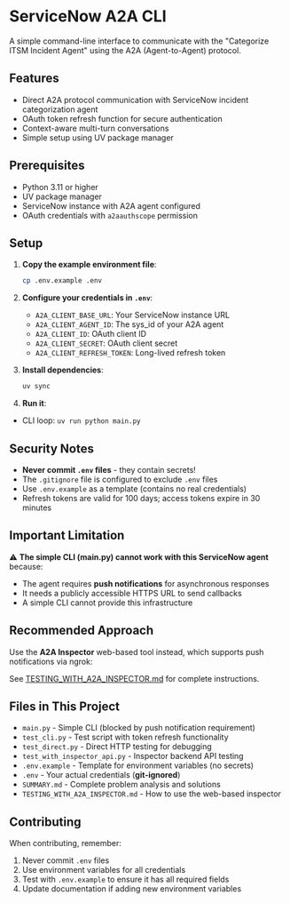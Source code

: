 # ServiceNow A2A CLI

A simple command-line interface to communicate with the "Categorize ITSM Incident Agent" using the A2A (Agent-to-Agent) protocol.

## Features

- Direct A2A protocol communication with ServiceNow incident categorization agent
- OAuth token refresh function for secure authentication
- Context-aware multi-turn conversations
- Simple setup using UV package manager

## Prerequisites

- Python 3.11 or higher
- UV package manager
- ServiceNow instance with A2A agent configured
- OAuth credentials with `a2aauthscope` permission

## Setup

1. **Copy the example environment file**:
   ```bash
   cp .env.example .env
   ```

2. **Configure your credentials in `.env`**:
   - `A2A_CLIENT_BASE_URL`: Your ServiceNow instance URL
   - `A2A_CLIENT_AGENT_ID`: The sys_id of your A2A agent
   - `A2A_CLIENT_ID`: OAuth client ID
   - `A2A_CLIENT_SECRET`: OAuth client secret
   - `A2A_CLIENT_REFRESH_TOKEN`: Long-lived refresh token

3. **Install dependencies**:
   ```bash
   uv sync
   ```
4. **Run it**:
* CLI loop: `uv run python main.py`

## Security Notes

- **Never commit `.env` files** - they contain secrets!
- The `.gitignore` file is configured to exclude `.env` files
- Use `.env.example` as a template (contains no real credentials)
- Refresh tokens are valid for 100 days; access tokens expire in 30 minutes

## Important Limitation

⚠️ **The simple CLI (main.py) cannot work with this ServiceNow agent** because:

- The agent requires **push notifications** for asynchronous responses
- It needs a publicly accessible HTTPS URL to send callbacks
- A simple CLI cannot provide this infrastructure

## Recommended Approach

Use the **A2A Inspector** web-based tool instead, which supports push notifications via ngrok:

See [TESTING_WITH_A2A_INSPECTOR.md](./TESTING_WITH_A2A_INSPECTOR.md) for complete instructions.

## Files in This Project

- `main.py` - Simple CLI (blocked by push notification requirement)
- `test_cli.py` - Test script with token refresh functionality
- `test_direct.py` - Direct HTTP testing for debugging
- `test_with_inspector_api.py` - Inspector backend API testing
- `.env.example` - Template for environment variables (no secrets)
- `.env` - Your actual credentials (**git-ignored**)
- `SUMMARY.md` - Complete problem analysis and solutions
- `TESTING_WITH_A2A_INSPECTOR.md` - How to use the web-based inspector

## Contributing

When contributing, remember:

1. Never commit `.env` files
2. Use environment variables for all credentials
3. Test with `.env.example` to ensure it has all required fields
4. Update documentation if adding new environment variables

